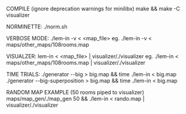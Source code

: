 COMPILE (ignore deprecation warnings for minilibx)
make && make -C visualizer

NORMINETTE:
./norm.sh

VERBOSE MODE:
./lem-in -v < <map_file>
eg. ./lem-in -v < maps/other_maps/108rooms.map

VISUALZER:
lem-in < <map_file> | visualizer/./visualizer
eg. ./lem-in < maps/other_maps/108rooms.map | visualizer/./visualizer

TIME TRIALS:
./generator --big > big.map && time ./lem-in < big.map
./generator --big-superposition > big.map && time ./lem-in < big.map

RANDOM MAP EXAMPLE (50 rooms piped to visualizer)
maps/map_gen/./map_gen 50  && ./lem-in < rando.map | visualizer/./visualizer